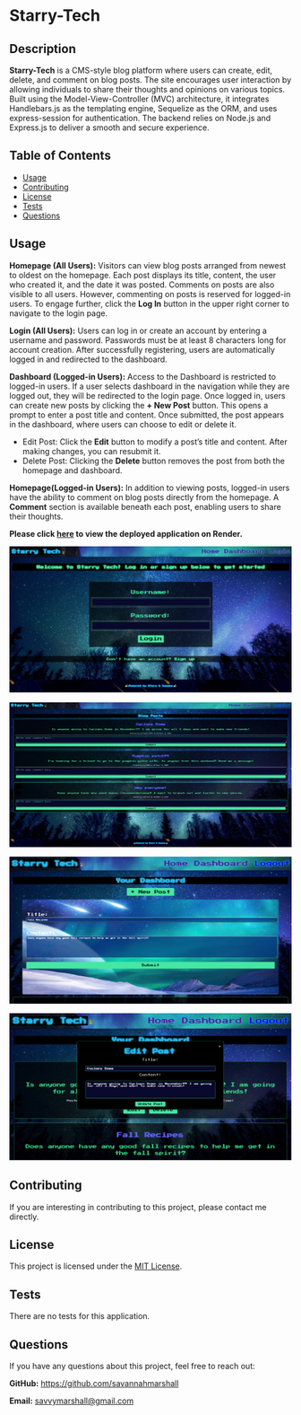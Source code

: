 # Starry-Tech

## Description

**Starry-Tech** is a CMS-style blog platform where users can create, edit, delete, and comment on blog posts. The site encourages user interaction by allowing individuals to share their thoughts and opinions on various topics. Built using the Model-View-Controller (MVC) architecture, it integrates Handlebars.js as the templating engine, Sequelize as the ORM, and uses express-session for authentication. The backend relies on Node.js and Express.js to deliver a smooth and secure experience.

## Table of Contents
  
- [Usage](#usage)
- [Contributing](#contributing)
- [License](#license)
- [Tests](#tests)
- [Questions](#questions)


## Usage

**Homepage (All Users):** Visitors can view blog posts arranged from newest to oldest on the homepage. Each post displays its title, content, the user who created it, and the date it was posted. Comments on posts are also visible to all users. However, commenting on posts is reserved for logged-in users. To engage further, click the **Log In** button in the upper right corner to navigate to the login page.

**Login (All Users):** Users can log in or create an account by entering a username and password. Passwords must be at least 8 characters long for account creation. After successfully registering, users are automatically logged in and redirected to the dashboard.

**Dashboard (Logged-in Users):** Access to the Dashboard is restricted to logged-in users. If a user selects dashboard in the navigation while they are logged out, they will be redirected to the login page. Once logged in, users can create new posts by clicking the **+ New Post** button. This opens a prompt to enter a post title and content. Once submitted, the post appears in the dashboard, where users can choose to edit or delete it.

* Edit Post: Click the **Edit** button to modify a post’s title and content. After making changes, you can resubmit it.
* Delete Post: Clicking the **Delete** button removes the post from both the homepage and dashboard.

**Homepage(Logged-in Users):** In addition to viewing posts, logged-in users have the ability to comment on blog posts directly from the homepage. A **Comment** section is available beneath each post, enabling users to share their thoughts.

**Please click [here](https://starry-tech.onrender.com/) to view the deployed application on Render.**


![screenshot of login](https://github.com/savannahmarshall/Starry-Tech/blob/main/public/images/screenshots/login.png)

![screenshot of home](https://github.com/savannahmarshall/Starry-Tech/blob/main/public/images/screenshots/blog-posts.png)

![screenshot of new post screen](https://github.com/savannahmarshall/Starry-Tech/blob/main/public/images/screenshots/new-post.png)

![screenshot of edit post screen](https://github.com/savannahmarshall/Starry-Tech/blob/main/public/images/screenshots/edit-post.png)



## Contributing
If you are interesting in contributing to this project, please contact me directly. 

## License
This project is licensed under the [MIT License](https://opensource.org/license/MIT).

## Tests
There are no tests for this application.

## Questions
If you have any questions about this project, feel free to reach out:

**GitHub:** https://github.com/savannahmarshall  

**Email:** savvymarshall@gmail.com
